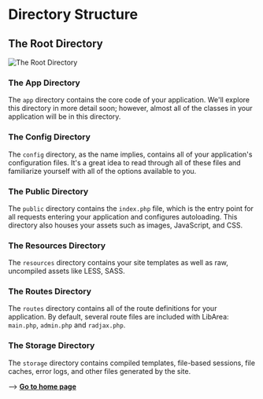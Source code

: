 # Directory Structure

## The Root Directory

![The Root Directory](/uploads/content/structure.jpg)

### The App Directory

The `app` directory contains the core code of your application. We'll explore this directory in more detail soon; however, almost all of the classes in your application will be in this directory.

### The Config Directory

The `config` directory, as the name implies, contains all of your application's configuration files. It's a great idea to read through all of these files and familiarize yourself with all of the options available to you.

### The Public Directory

The `public` directory contains the `index.php` file, which is the entry point for all requests entering your application and configures autoloading. This directory also houses your assets such as images, JavaScript, and CSS.

### The Resources Directory

The `resources` directory contains your site templates as well as raw, uncompiled assets like LESS, SASS. 

### The Routes Directory

The `routes` directory contains all of the route definitions for your application. By default, several route files are included with LibArea: `main.php`, `admin.php` and `radjax.php`.

### The Storage Directory

The `storage` directory contains compiled templates, file-based sessions, file caches, error logs, and other files generated by the site. 


—> [**Go to home page**](/en/)